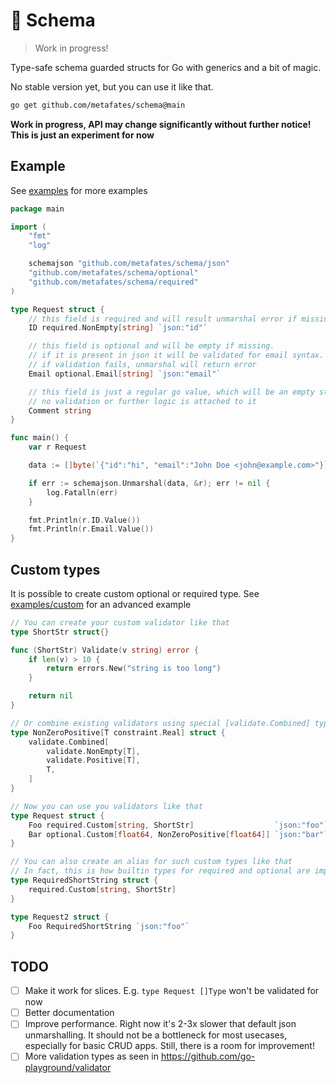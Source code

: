 # 📐 Schema

> Work in progress!

Type-safe schema guarded structs for Go with generics and a bit of magic.

No stable version yet, but you can use it like that.

```bash
go get github.com/metafates/schema@main
```

**Work in progress, API may change significantly without further notice! This is just an experiment for now**

## Example

See [examples](./examples) for more examples

```go
package main

import (
	"fmt"
	"log"

	schemajson "github.com/metafates/schema/json"
	"github.com/metafates/schema/optional"
	"github.com/metafates/schema/required"
)

type Request struct {
    // this field is required and will result unmarshal error if missing
	ID required.NonEmpty[string] `json:"id"`

    // this field is optional and will be empty if missing.
    // if it is present in json it will be validated for email syntax.
    // if validation fails, unmarshal will return error
	Email optional.Email[string] `json:"email"`

    // this field is just a regular go value, which will be an empty string if missing.
    // no validation or further logic is attached to it
	Comment string
}

func main() {
	var r Request

	data := []byte(`{"id":"hi", "email":"John Doe <john@example.com>"}`)

	if err := schemajson.Unmarshal(data, &r); err != nil {
		log.Fatalln(err)
	}

	fmt.Println(r.ID.Value())
	fmt.Println(r.Email.Value())
}
```

## Custom types

It is possible to create custom optional or required type.
See [examples/custom](./examples/custom/main.go) for an advanced example

```go
// You can create your custom validator like that
type ShortStr struct{}

func (ShortStr) Validate(v string) error {
	if len(v) > 10 {
		return errors.New("string is too long")
	}

	return nil
}

// Or combine existing validators using special [validate.Combined] type
type NonZeroPositive[T constraint.Real] struct {
	validate.Combined[
		validate.NonEmpty[T],
		validate.Positive[T],
		T,
	]
}

// Now you can use you validators like that
type Request struct {
	Foo required.Custom[string, ShortStr]                  `json:"foo"`
	Bar optional.Custom[float64, NonZeroPositive[float64]] `json:"bar"`
}

// You can also create an alias for such custom types like that
// In fact, this is how builtin types for required and optional are implemented
type RequiredShortString struct {
	required.Custom[string, ShortStr]
}

type Request2 struct {
	Foo RequiredShortString `json:"foo"`
}
```

## TODO

- [ ] Make it work for slices. E.g. `type Request []Type` won't be validated for now
- [ ] Better documentation
- [ ] Improve performance. Right now it's 2-3x slower that default json unmarshalling. It should not be a bottleneck for most usecases, especially for basic CRUD apps. Still, there is a room for improvement!
- [ ] More validation types as seen in https://github.com/go-playground/validator
